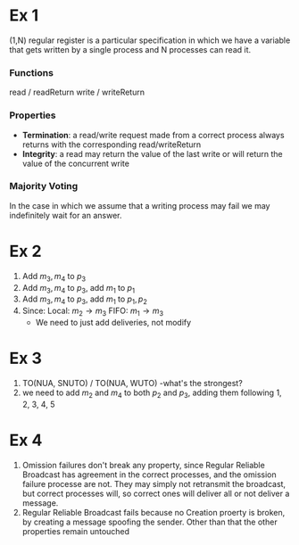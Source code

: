 # Ex 1
(1,N) regular register is a particular specification in which we have a variable that gets written by a single process and N processes can read it. 

### Functions
read / readReturn
write / writeReturn
### Properties
- **Termination**: a read/write request made from a correct process always returns with the corresponding read/writeReturn
- **Integrity**: a read may return the value of the last write or will return the value of the concurrent write
### Majority Voting
In the case in which we assume that a writing process may fail we may indefinitely wait for 
an answer.
# Ex 2
1. Add $m_3, m_4$ to $p_3$
2. Add $m_3, m_4$ to $p_3$, add $m_1$ to $p_1$
3. Add $m_3, m_4$ to $p_3$, add $m_1$ to $p_1, p_2$
4. Since:
	Local: $m_2 \rightarrow m_3$
	FIFO: $m_1 \rightarrow m_3$
	- We need to just add deliveries, not modify
# Ex 3
1. TO(NUA, SNUTO) / TO(NUA, WUTO) -what's the strongest?
2. we need to add $m_2$ and $m_4$ to both $p_2$ and $p_3$, adding them following 1, 2, 3, 4, 5
# Ex 4
1. Omission failures don't break any property, since Regular Reliable Broadcast has agreement in the correct processes, and the omission failure processe are not. They may simply not retransmit the broadcast, but correct processes will, so correct ones will deliver all or not deliver a message.
2. Regular Reliable Broadcast fails because no Creation proerty is broken, by creating a message spoofing the sender. Other than that the other properties remain untouched